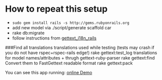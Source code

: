 How to repeat this setup
========================
 - `sudo gem install rails -s http://gems.rubyonrails.org`
 - add new model via ./script/generate scaffold car
 - rake db:migrate
 - follow instructions from [gettext_i18n_rails](http://github.com/grosser/gettext_i18n_rails)

###Find all translations
translations used while testing (tests may crash if you do not have rspec+rspec-rails edge!)
    rake gettext:test_log
translations for model names/attributes + thrugh gettext-ruby-parser
    rake gettext:find
Convert them to FastGettext readable format
    rake gettext:pack

You can see this app running: [online Demo](http://gettext-i18n-rails-example.heroku.com/)
